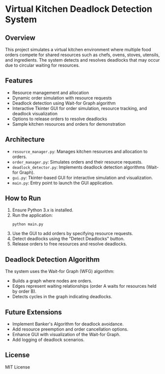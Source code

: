 # Virtual Kitchen Deadlock Detection System

## Overview
This project simulates a virtual kitchen environment where multiple food orders compete for shared resources such as chefs, ovens, stoves, utensils, and ingredients. The system detects and resolves deadlocks that may occur due to circular waiting for resources.

## Features
- Resource management and allocation
- Dynamic order simulation with resource requests
- Deadlock detection using Wait-for Graph algorithm
- Interactive Tkinter GUI for order simulation, resource tracking, and deadlock visualization
- Options to release orders to resolve deadlocks
- Sample kitchen resources and orders for demonstration

## Architecture
- `resource_manager.py`: Manages kitchen resources and allocation to orders.
- `order_manager.py`: Simulates orders and their resource requests.
- `deadlock_detector.py`: Implements deadlock detection algorithms (Wait-for Graph).
- `gui.py`: Tkinter-based GUI for interactive simulation and visualization.
- `main.py`: Entry point to launch the GUI application.

## How to Run
1. Ensure Python 3.x is installed.
2. Run the application:
   ```
   python main.py
   ```
3. Use the GUI to add orders by specifying resource requests.
4. Detect deadlocks using the "Detect Deadlocks" button.
5. Release orders to free resources and resolve deadlocks.

## Deadlock Detection Algorithm
The system uses the Wait-for Graph (WFG) algorithm:
- Builds a graph where nodes are orders.
- Edges represent waiting relationships (order A waits for resources held by order B).
- Detects cycles in the graph indicating deadlocks.

## Future Extensions
- Implement Banker's Algorithm for deadlock avoidance.
- Add resource preemption and order cancellation options.
- Enhance GUI with visualization of the Wait-for Graph.
- Add logging of deadlock scenarios.

## License
MIT License
